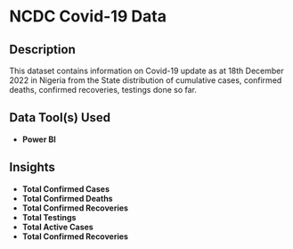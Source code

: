 <h1>NCDC Covid-19 Data</h1>

<h2>Description</h2>
This dataset contains information on Covid-19 update as at 18th December 2022 in Nigeria from the State distribution of cumulative cases, confirmed deaths, confirmed recoveries, testings done so far. <br />

<h2>Data Tool(s) Used</h2>

- <b>Power BI</b> 

<h2>Insights</h2>

- <b>Total Confirmed Cases</b> 
- <b>Total Confirmed Deaths</b> 
- <b>Total Confirmed Recoveries</b> 
- <b>Total Testings</b>
- <b>Total Active Cases</b> 
- <b>Total Confirmed Recoveries</b> 
